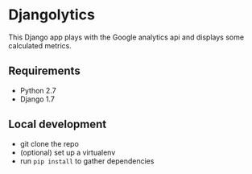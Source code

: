 
# Djangolytics

This Django app plays with the Google analytics api and displays some
calculated metrics.

## Requirements

- Python 2.7
- Django 1.7

## Local development

- git clone the repo
- (optional) set up a virtualenv
- run `pip install` to gather dependencies

